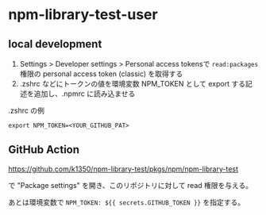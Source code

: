 # npm-library-test-user

## local development

1. Settings > Developer settings > Personal access tokensで `read:packages` 権限の personal access token (classic) を取得する
2. .zshrc などにトークンの値を環境変数 NPM_TOKEN として export する記述を追加し、.npmrc に読み込ませる

.zshrc の例

```
export NPM_TOKEN=<YOUR_GITHUB_PAT>
```

## GitHub Action

https://github.com/k1350/npm-library-test/pkgs/npm/npm-library-test

で "Package settings" を開き、このリポジトリに対して read 権限を与える。

あとは環境変数で `NPM_TOKEN: ${{ secrets.GITHUB_TOKEN }}` を指定する。

